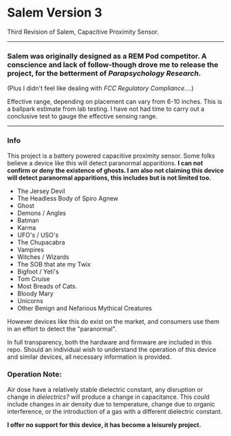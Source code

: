 

# Salem Version 3

Third Revision of Salem, Capacitive Proximity Sensor.

---

### Salem was originally designed as a REM Pod competitor. A conscience and lack of follow-though drove me to release the project, for the betterment of *Parapsychology Research*.

(Plus I didn't feel like dealing with *FCC Regulatory Compliance*....)

Effective range, depending on placement can vary from 6-10 inches. This is a ballpark estimate from lab testing. I have not had time to carry out a conclusive test to gauge the effective sensing range.

---

### Info

This project is a battery powered capacitive proximity sensor. Some folks believe a device like this will detect paranormal apparitions. **I can not confirm or deny the existence of ghosts. I am also not claiming this device will detect paranormal apparitions, this includes but is not limited too.**

- The Jersey Devil
- The Headless Body of Spiro Agnew
- Ghost
- Demons / Angles
- Batman
- Karma
- UFO's / USO's
- The Chupacabra
- Vampires
- Witches / Wizards
- The SOB that ate my Twix
- Bigfoot / Yeti's
- Tom Cruise
- Most Breads of Cats.
- Bloody Mary
- Unicorns
- Other Benign and Nefarious Mythical Creatures


However devices like this do exist on the market, and consumers use them in an effort to detect the "paranormal".

In full transparency, both the hardware and firmware are included in this repo. Should an individual wish to understand the operation of this device and similar devices, all necessary information is provided.

### Operation Note:

Air dose have a relatively stable dielectric constant, any disruption or change in *dielectrics?* will produce a change in capacitance. This could include changes in air density due to temperature, change due to organic interference, or the introduction of a gas with a different dielectric constant.

**I offer no support for this device, it has become a leisurely project.**
